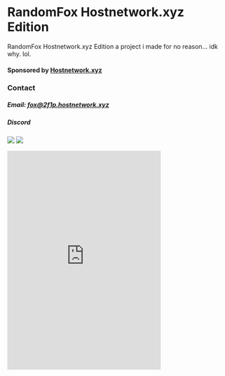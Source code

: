 # RandomFox Hostnetwork.xyz Edition
RandomFox Hostnetwork.xyz Edition a project i made for no reason… idk why. lol.

#### Sponsored by [Hostnetwork.xyz](https://www.hostnetwork.xyz)
### Contact

##### Email: [fox@2f1p.hostnetwork.xyz](mailto:fox@2f1p.hostnetwork.xyz)

##### Discord

[<img src="https://discord.com/api/guilds/922184735168540712/widget.png?style=banner3">](https://discord.gg/g2E5f7wnrV)
[<img src="https://discord.com/widget?id=922184735168540712&theme=dark">](https://discord.gg/g2E5f7wnrV)
<iframe src="https://discord.com/widget?id=922184735168540712&theme=dark" width="350" height="500" allowtransparency="true" frameborder="0" sandbox="allow-popups allow-popups-to-escape-sandbox allow-same-origin allow-scripts"></iframe>

